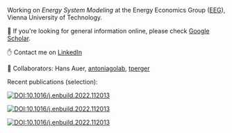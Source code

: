 Working on *Energy System Modeling* at the Energy Economics Group ([EEG](https://github.com/tuw-eeg)), Vienna University of Technology. 

:mag_right: If you're looking for general information online, please check [Google Scholar](https://scholar.google.com/citations?user=qknMCCYAAAAJ&hl=de&oi=ao).

:raised_hand: Contact me on [LinkedIn](https://www.linkedin.com/in/sebastian-zwickl-bernhard-15163914a)

:muscle: Collaborators: Hans Auer, [antoniagolab](https://github.com/antoniagolab), [tperger](https://github.com/tperger)

Recent publications (selection): 

[![DOI:10.1016/j.enbuild.2022.112013](http://img.shields.io/badge/DOI-10.1016/j.apenergy.2020.116166-5F7464.svg)](https://doi.org/10.1016/j.apenergy.2020.116166)

[![DOI:10.1016/j.enbuild.2022.112013](http://img.shields.io/badge/DOI-10.1016/j.energy.2021.121805-5F7464.svg)](https://doi.org/10.1016/j.energy.2021.121805)

[![DOI:10.1016/j.enbuild.2022.112013](http://img.shields.io/badge/DOI-10.1016/j.enbuild.2022.112013-5F7464.svg)](https://doi.org/10.1016/j.enbuild.2022.112013)
